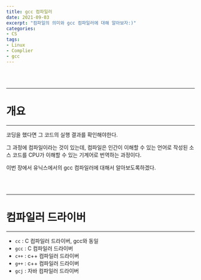 ```yaml
---
title: gcc 컴파일러
date: 2021-09-03
excerpt: "컴파일의 의미와 gcc 컴파일러에 대해 알아보자:)"
categories:
- CS
tags:
- Linux
- Complier
- gcc
---
```



<br />
<br />

---

# 개요

---

코딩을 했다면 그 코드의 실행 결과를 확인해야한다.

그 과정에 컴파일이라는 것이 있는데, 컴파일은 인간이 이해할 수 있는 언어로 작성된 소스 코드를 CPU가 이해할 수 있는 기계어로 번역하는 과정이다.

이번 장에서 유닉스에서의 gcc 컴파일러에 대해서 알아보도록하겠다.

<br />
<br />


---

# 컴파일러 드라이버

---

* `cc` : C 컴파일러 드라이버, gcc와 동일
* `gcc` : C 컴파일러 드라이버
* `c++` : c++ 컴파일러 드라이버
* `g++` : c++ 컴파일러 드라이버
* `gcj` : 자바 컴파일러 드라이버

